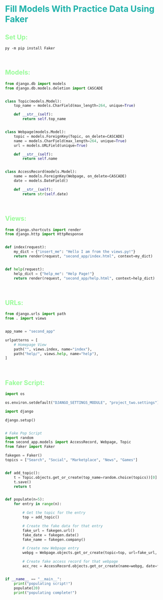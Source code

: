 # <span style="color:lightseagreen">Fill Models With Practice Data Using Faker</span>

## <span style="color:palegreen">Set Up:</span>

```
py -m pip install Faker
```

<br>

## <span style="color:palegreen">Models:</span>

```python
from django.db import models
from django.db.models.deletion import CASCADE


class Topic(models.Model):
    top_name = models.CharField(max_length=264, unique=True)

    def __str__(self):
        return self.top_name


class Webpage(models.Model):
    topic = models.ForeignKey(Topic, on_delete=CASCADE)
    name = models.CharField(max_length=264, unique=True)
    url = models.URLField(unique=True)

    def __str__(self):
        return self.name


class AccessRecord(models.Model):
    name = models.ForeignKey(Webpage, on_delete=CASCADE)
    date = models.DateField()

    def __str__(self):
        return str(self.date)

```

<br>

## <span style="color:palegreen">Views:</span>

```python
from django.shortcuts import render
from django.http import HttpResponse


def index(request):
    my_dict = {"insert_me": "Hello I am from the views.py!"}
    return render(request, "second_app/index.html", context=my_dict)


def help(request):
    help_dict = {"help_me": "Help Page!"}
    return render(request, "second_app/help.html", context=help_dict)

```

<br>

## <span style="color:palegreen">URLs:</span>

```python
from django.urls import path
from . import views


app_name = "second_app"

urlpatterns = [
    # Homepage View
    path("", views.index, name="index"),
    path("help/", views.help, name="help"),
]

```

<br>

## <span style="color:palegreen">Faker Script:</span>

```python
import os

os.environ.setdefault("DJANGO_SETTINGS_MODULE", "project_two.settings")

import django

django.setup()


# Fake Pop Script
import random
from second_app.models import AccessRecord, Webpage, Topic
from faker import Faker

fakegen = Faker()
topics = ["Search", "Social", "Marketplace", "News", "Games"]


def add_topic():
    t = Topic.objects.get_or_create(top_name=random.choice(topics))[0]
    t.save()
    return t


def populate(n=5):
    for entry in range(n):

        # Get the topic for the entry
        top = add_topic()

        # Create the fake data for that entry
        fake_url = fakegen.url()
        fake_date = fakegen.date()
        fake_name = fakegen.company()

        # Create new Webpage entry
        webpg = Webpage.objects.get_or_create(topic=top, url=fake_url, name=fake_name)[0]

        # Create fake access record for that webpage
        acc_rec = AccessRecord.objects.get_or_create(name=webpg, date=fake_date)[0]


if __name__ == "__main__":
    print("populating script!")
    populate(20)
    print("populating complete!")

```
